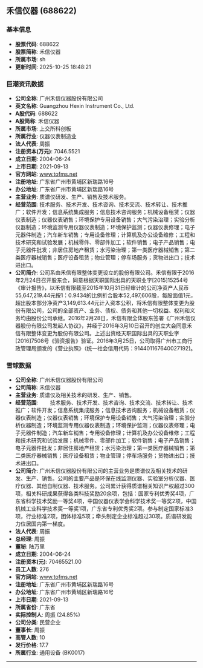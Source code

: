 ## 禾信仪器 (688622)

### 基本信息

- **股票代码**: 688622
- **股票简称**: 禾信仪器
- **所属市场**: sh
- **更新时间**: 2025-10-25 18:48:21

### 巨潮资讯数据

- **公司全称**: 广州禾信仪器股份有限公司
- **英文名称**: Guangzhou Hexin Instrument Co., Ltd.
- **A股代码**: 688622
- **A股简称**: 禾信仪器
- **所属市场**: 上交所科创板
- **所属行业**: 仪器仪表制造业
- **法人代表**: 周振
- **注册资本(万元)**: 7046.5521
- **成立日期**: 2004-06-24
- **上市日期**: 2021-09-13
- **官方网站**: www.tofms.net
- **注册地址**: 广东省广州市黄埔区新瑞路16号
- **办公地址**: 广东省广州市黄埔区新瑞路16号
- **主营业务**: 质谱仪研发、生产、销售及技术服务。
- **经营范围**: 技术服务、技术开发、技术咨询、技术交流、技术转让、技术推广；软件开发；信息系统集成服务；信息技术咨询服务；机械设备租赁；仪器仪表制造；仪器仪表销售；环境保护专用设备销售；大气污染治理；实验分析仪器制造；环境监测专用仪器仪表制造；环境保护监测；仪器仪表修理；电子元器件制造；汽车新车销售；专用设备修理；计算机及办公设备维修；工程和技术研究和试验发展；机械零件、零部件加工；软件销售；电子产品销售；电子元器件批发；非居住房地产租赁；水污染治理；第一类医疗器械销售；第二类医疗器械销售；医疗设备租赁；物业管理；停车场服务；货物进出口；技术进出口。
- **公司简介**: 公司系由禾信有限整体变更设立的股份有限公司。禾信有限于2016年2月24日召开股东会，同意根据天职国际出具的天职业字[2015]15254号《审计报告》，以禾信有限截至2015年10月31日经审计的公司净资产人民币55,647,219.44元按1：0.9434的比例折合股本52,497,606股，每股面值1元，超出股本部分净资产3,149,613.44元计入资本公积，将禾信有限整体变更为股份有限公司，公司的全部资产、业务、债权、债务和其他一切权益、权利和义务均由股份公司承继。2016年2月28日，禾信有限全体股东签署《广州禾信仪器股份有限公司发起人协议》，并经于2016年3月10日召开的创立大会同意禾信有限整体变更为股份有限公司。上述出资经天职国际出具的天职业字[2016]7508号《验资报告》验证。2016年3月25日，公司取得广州市工商行政管理局颁发的《营业执照》（统一社会信用代码：914401167640027192)。

### 雪球数据

- **公司全称**: 广州禾信仪器股份有限公司
- **公司简称**: 禾信仪器
- **主营业务**: 质谱仪及相关技术的研发、生产、销售。
- **经营范围**: 　　技术服务、技术开发、技术咨询、技术交流、技术转让、技术推广；软件开发；信息系统集成服务；信息技术咨询服务；机械设备租赁；仪器仪表制造；仪器仪表销售；环境保护专用设备销售；大气污染治理；实验分析仪器制造；环境监测专用仪器仪表制造；环境保护监测；仪器仪表修理；电子元器件制造；汽车新车销售；专用设备修理；计算机及办公设备维修；工程和技术研究和试验发展；机械零件、零部件加工；软件销售；电子产品销售；电子元器件批发；非居住房地产租赁；水污染治理；第一类医疗器械销售；第二类医疗器械销售；医疗设备租赁；物业管理；停车场服务；货物进出口；技术进出口。
- **公司简介**: 广州禾信仪器股份有限公司的主营业务是质谱仪及相关技术的研发、生产、销售。公司的主要产品是环保在线监测仪器、实验室分析仪器、医疗仪器、其他自制仪器、技术服务。公司累计获得质谱相关知识产权超过300项，相关科研成果获得各类科技奖励20余项，包括：国家专利优秀奖4项，广东省科学技术奖励一等奖4项，中国仪器仪表学会科学技术奖一等奖2项，中国机械工业科学技术奖一等奖1项，广东省专利优秀奖2项。参与制定国家标准3项，行业标准2项，团体标准5项；牵头制定企业标准超过30项。质谱研发能力位居国内第一梯度。
- **法人代表**: 周振
- **总经理**: 周振
- **董秘**: 陆万里
- **成立日期**: 2004-06-24
- **注册资本(元)**: 70465521.00
- **员工人数**: 276
- **官方网站**: www.tofms.net
- **注册地址**: 广东省广州市黄埔区新瑞路16号
- **办公地址**: 广东省广州市黄埔区新瑞路16号
- **上市日期**: 2021-09-13
- **所属省份**: 广东省
- **实际控制人**: 周振 (24.85%)
- **公司分类**: 民营企业
- **董事长**: 周振
- **高管人数**: 10
- **发行价格**: 17.7
- **所属行业**: 通用设备 (BK0017)

---